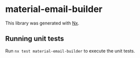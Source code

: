 # material-email-builder

This library was generated with [Nx](https://nx.dev).

## Running unit tests

Run `nx test material-email-builder` to execute the unit tests.

